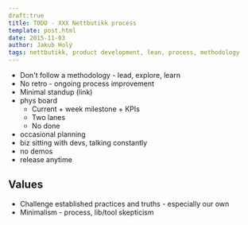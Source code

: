 ```yaml
---
draft:true
title: TODO - XXX Nettbutikk process
template: post.html
date: 2015-11-03
author: Jakub Holý
tags: nettbutikk, product development, lean, process, methodology
---
```


* Don't follow a methodology - lead, explore, learn
* No retro - ongoing process improvement
* Minimal standup (link)
* phys board
    * Current + week milestone + KPIs
    * Two lanes
    * No done
* occasional planning
* biz sitting with devs, talking constantly
* no demos
* release anytime

## Values

* Challenge established practices and truths - especially our own
* Minimalism - process, lib/tool skepticism 
